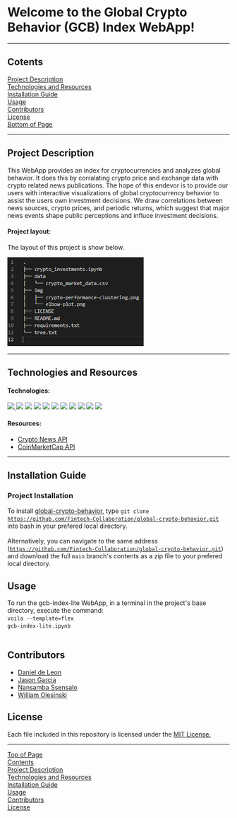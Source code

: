 # Welcome to the Global Crypto Behavior (GCB) Index WebApp!
***
## <a id="Contents">Cotents</a>
[Project Description](#Project-Description)<br>
[Technologies and Resources](#Technologies-Resources)<br>
[Installation Guide](#Installation-Guide)<br>
[Usage](#Usage)<br>
[Contributors](#Contributors)<br>
[License](#License)<br>
[Bottom of Page](#Bottom-of-Page)<br>

***
## <a id="Project-Description">Project Description</a>
This WebApp provides an index for cryptocurrencies and analyzes global behavior. It does this by corralating crypto price and exchange data with crypto related news publications. The hope of this endevor is to provide our users with interactive visualizations of global cryptocurrency behavior to assist the users own investment decisions. We draw correlations between news sources, crypto prices, and periodic returns, which suggest that major news events shape public perceptions and influce investment decisions.<br>

#### Project layout:
The layout of this project is show below.
<p><a href="tree.txt"><img src="img/project_tree.png" title="price-dislocation project tree"></a></p>

***
## <a id="Technologies-Resources">Technologies and Resources</a>
#### Technologies:
<a href="https://docs.python.org/release/3.8.0/" title="https://docs.python.org/release/3.8.0/"><img src="https://img.shields.io/badge/python-3.8%2B-red">
<a href="https://pandas.pydata.org/docs/" title="https://pandas.pydata.org/docs/"><img src="https://img.shields.io/badge/pandas-1.3.1-green"></a>
<a href="https://numpy.org/doc/stable/" title="https://numpy.org/doc/stable/"><img src="https://img.shields.io/badge/numpy-1.20.3-green"></a>
<a href="https://jupyter-notebook.readthedocs.io/en/stable/" title="https://jupyter-notebook.readthedocs.io/en/stable/"><img src="https://img.shields.io/badge/jupyter--notebook-5.7.11-blue"></a>
<a href="https://docs.python-requests.org/en/master/" title="https://docs.python-requests.org/en/master/"><img src="https://img.shields.io/badge/requests-2.25.1-yellowgreen"></a>
<a href="https://docs.bokeh.org/en/latest/index.html" title="https://docs.bokeh.org/en/latest/index.html"><img src="https://img.shields.io/badge/bokeh-2.3.3-green"></a>
<a href="https://hvplot.holoviz.org/user_guide/Introduction.html" title="https://hvplot.holoviz.org/user_guide/Introduction.html"><img src="https://img.shields.io/badge/hvplot-0.7.3-orange"></a>
<a href="https://plotly.com/python/" title="https://plotly.com/python/"><img src="https://img.shields.io/badge/plotly-5.1.0-orange"></a>
<a href="https://docs.python.org/3/library/json.html" title="https://docs.python.org/3/library/json.html"><img src="https://img.shields.io/badge/json-0.1.1-green"></a>
<a href="https://panel.holoviz.org/user_guide/" title="https://panel.holoviz.org/user_guide/"><img src="https://img.shields.io/badge/panel-0.12.1-yellow"></a>
<a href="https://voila.readthedocs.io/en/stable/" title="https://voila.readthedocs.io/en/stable/"><img src="https://img.shields.io/badge/voila-0.2.10-blue"></a><br>

#### Resources:
 - <a href="https://cryptonews-api.com/" title="https://cryptonews-api.com/" target="_blank">Crypto News API</a>
 - <a href="https://coinmarketcap.com/api/" title="https://coinmarketcap.com/api/" target="_blank">CoinMarketCap API</a>

***
## <a id="Installation-Guide">Installation Guide</a>
### Project Installation
To install <a href="https://github.com/Fintech-Collaboration/global-crypto-behavior.git" title="https://github.com/Fintech-Collaboration/global-crypto-behavior.git">global-crypto-behavior</a>, type <code>git clone https://github.com/Fintech-Collaboration/global-crypto-behavior.git</code> into bash in your prefered local directory.<br><br>
Alternatively, you can navigate to the same address (<code>https://github.com/Fintech-Collaboration/global-crypto-behavior.git</code>) and download the full <code>main</code> branch's contents as a zip file to your prefered local directory.<br>

## <a id="Usage">Usage</a>
To run the gcb-index-lite WebApp, in a terminal in the project's base directory, execute the command:<br>
<code>voila --template=flex gcb-index-lite.ipynb</code><br><br>

## <a id="Contributors">Contributors</a>
 - <a href="https://github.com/Danieli2" title="https://github.com/Danieli2" target="_blank">Daniel de Leon</a>
 - <a href="https://github.com/jasonjgarcia24" title="https://github.com/jasonjgarcia24" target="_blank">Jason Garcia</a>
 - <a href="https://github.com/nssensalo" title="https://github.com/nssensalo" target="_blank">Nansamba Ssensalo</a>
 - <a href="https://github.com/wdolesin" title="https://github.com/wdolesin" target="_blank">William Olesinski</a>

## <a id="License">License</a>
Each file included in this repository is licensed under the <a href="https://github.com/Fintech-Collaboration/global-crypto-behavior/blob/a421d91abfc34f96b1f85b34095d28631a427e89/LICENSE" title="LICENSE">MIT License.</a>

***
[Top of Page](#Top-of-Page)<br>
[Contents](#Contents)<br>
[Project Description](#Project-Description)<br>
[Technologies and Resources](#Technologies-Resources)<br>
[Installation Guide](#Installation-Guide)<br>
[Usage](#Usage)<br>
[Contributors](#Contributors)<br>
[License](#License)<br>
<a id="Bottom-of-Page"></a>
